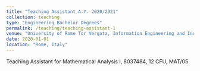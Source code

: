 ```yaml
---
title: "Teaching Assistant A.Y. 2020/2021"
collection: teaching
type: "Engineering Bachelor Degrees"
permalink: /teaching/teaching-assistant-1
venue: "University of Rome Tor Vergata, Information Engineering and Industrial Engineering Departments"
date: 2020-01-01
location: "Rome, Italy"
---
```


Teaching Assistant for Mathematical Analysis I, 8037484, 12 CFU, MAT/05
